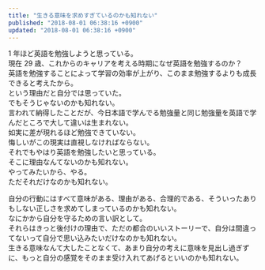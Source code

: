 ```yaml
---
title: "生きる意味を求めすぎているのかも知れない"
published: "2018-08-01 06:38:16 +0900"
updated: "2018-08-01 06:38:16 +0900"
---
```


1 年ほど英語を勉強しようと思っている。  
現在 29 歳、これからのキャリアを考える時期になぜ英語を勉強するのか？  
英語を勉強することによって学習の効率が上がり、このまま勉強するよりも成長できると考えたから。  
という理由だと自分では思っていた。  
でもそうじゃないのかも知れない。  
言われて納得したことだが、今日本語で学んでる勉強量と同じ勉強量を英語で学んだところで大して違いは生まれない。  
如実に差が現れるほど勉強できていない。  
悔しいがこの現実は直視しなければならない。  
それでもやはり英語を勉強したいと思っている。  
そこに理由なんてないのかも知れない。  
やってみたいから、やる。  
ただそれだけなのかも知れない。

自分の行動にはすべて意味がある、理由がある、合理的である、そういったありもしない正しさを求めてしまっているのかも知れない。  
なにかから自分を守るための言い訳として。  
それらはきっと後付けの理由で、ただの都合のいいストーリーで、自分は間違ってないって自分で思い込みたいだけなのかも知れない。  
生きる意味なんて大したことなくて、あまり自分の考えに意味を見出し過ぎずに、もっと自分の感覚をそのまま受け入れてあげるといいのかも知れない。
